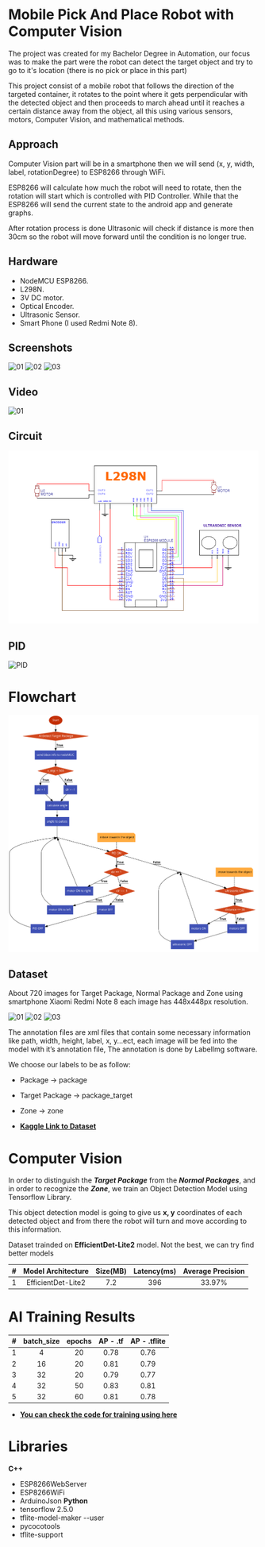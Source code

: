 
# Mobile Pick And Place Robot with Computer Vision

The project was created for my Bachelor Degree in Automation, our focus was to make the part were the robot can detect the target object and try to go to it's location (there is no pick or place in this part)

This project consist of a mobile robot that follows the direction of the targeted container, it rotates to the point where it gets perpendicular with the detected object and then proceeds to march ahead until it reaches a certain distance away from the object, all this using various sensors, motors, Computer Vision, and mathematical methods.

## Approach
Computer Vision part will be in a smartphone then we will send (x, y, width, label, rotationDegree) to ESP8266 through WiFi.

ESP8266 will calculate how much the robot will need to rotate, then the rotation will start which is controlled with PID Controller. While that the ESP8266 will send the current state to the android app and generate graphs.

After rotation process is done Ultrasonic will check if distance is more then 30cm so the robot will move forward until the condition is no longer true.

## Hardware
- NodeMCU ESP8266.
- L298N.
- 3V DC motor.
- Optical Encoder.
- Ultrasonic Sensor.
- Smart Phone (I used Redmi Note 8).


## Screenshots
![01](/assets/images/01.png)
![02](/assets/images/02.png)
![03](/assets/images/03.png)

## Video
![01](/assets/gif/01.gif)

## Circuit
![Circuit](/assets/images/circuit.png)

## PID
![PID](/assets/images/pid.png)
# Flowchart
![Flowchart](/assets/images/flowchart.png)
## Dataset
About 720 images for Target Package, Normal Package and Zone using smartphone Xiaomi Redmi Note 8 each image has 448x448px resolution.

![01](/assets/images/01.png)
![02](/assets/images/02.png)
![03](/assets/images/03.png)

The annotation files are xml files that contain some necessary information like path, width, height, label, x, y…ect, each image will be fed into the model with it’s annotation file, The annotation is done by LabelImg software.

We choose our labels to be as follow:
- Package		-> package
- Target Package 	-> package_target
- Zone 			-> zone

- [__Kaggle Link to Dataset__](https://www.kaggle.com/datasets/hamzahadjammar/pick-and-place-packages-mobile-robot)
# Computer Vision
In order to distinguish the __*Target Package*__ from the __*Normal Packages*__, and in order to recognize the __*Zone*__, we train an Object Detection Model using Tensorflow Library.

This object detection model is going to give us __x, y__ coordinates of each detected object and from there the robot will turn and move according to this information.

Dataset trainded on __EfficientDet-Lite2__ model. Not the best, we can try find better models

| # | Model Architecture | Size(MB) | Latency(ms) | Average Precision |
|:--------:|:----------:|:----------:|:----------:|:----------:|
| 1 | EfficientDet-Lite2 | 7.2 | 396 | 33.97% |



# AI Training Results
| # | batch_size | epochs | AP - .tf | AP - .tflite |
|:--------:|:----------:|:----------:|:----------:|:----------:|
| 1 | 4 | 20 | 0.78 | 0.76 |
| 2 | 16 | 20 | 0.81 | 0.79 |
| 3 | 32 | 20 | 0.79 | 0.77 |
| 4 | 32 | 50 | 0.83 | 0.81 |
| 5 | 32 | 60 | 0.81 | 0.78 |

- [__You can check the code for training using here__](notebook/pick-and-place-32-batch-size-60-epochs.ipynb)
# Libraries
__C++__
- ESP8266WebServer
- ESP8266WiFi
- ArduinoJson
__Python__
- tensorflow 2.5.0
- tflite-model-maker --user
- pycocotools
- tflite-support
